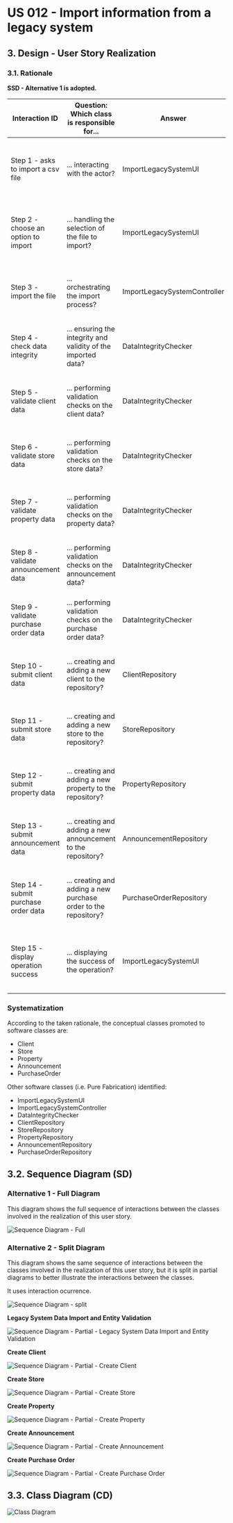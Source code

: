 # US 012 - Import information from a legacy system

## 3. Design - User Story Realization 

### 3.1. Rationale

**SSD - Alternative 1 is adopted.**

| Interaction ID                                   | Question: Which class is responsible for...                                    | Answer                          | Justification (with patterns)                                                                                                 |
|-------------------------------------------------|-------------------------------------------------------------------------------|---------------------------------|------------------------------------------------------------------------------------------------------------------------------|
| Step 1 - asks to import a csv file               | ... interacting with the actor?                                               | ImportLegacySystemUI             | Pure Fabrication: Handles user interaction without being part of the core Domain Model.                                     |
| Step 2 - choose an option to import              | ... handling the selection of the file to import?                             | ImportLegacySystemUI             | Pure Fabrication: Handles user interaction without being part of the core Domain Model.                                     |
| Step 3 - import the file                         | ... orchestrating the import process?                                         | ImportLegacySystemController    | Controller: Orchestrates the import process and interacts with other classes.                                                |
| Step 4 - check data integrity                    | ... ensuring the integrity and validity of the imported data?                  | DataIntegrityChecker             | Service: Performs data integrity checks as part of a specific functionality.                                                  |
| Step 5 - validate client data                    | ... performing validation checks on the client data?                          | DataIntegrityChecker             | Service: Performs data validation checks as part of a specific functionality.                                                |
| Step 6 - validate store data                     | ... performing validation checks on the store data?                           | DataIntegrityChecker             | Service: Performs data validation checks as part of a specific functionality.                                                |
| Step 7 - validate property data                  | ... performing validation checks on the property data?                        | DataIntegrityChecker             | Service: Performs data validation checks as part of a specific functionality.                                                |
| Step 8 - validate announcement data              | ... performing validation checks on the announcement data?                    | DataIntegrityChecker             | Service: Performs data validation checks as part of a specific functionality.                                                |
| Step 9 - validate purchase order data            | ... performing validation checks on the purchase order data?                  | DataIntegrityChecker             | Service: Performs data validation checks as part of a specific functionality.                                                |
| Step 10 - submit client data                      | ... creating and adding a new client to the repository?                        | ClientRepository                | Repository: Responsible for data access and persistence related to clients.                                                   |
| Step 11 - submit store data                       | ... creating and adding a new store to the repository?                         | StoreRepository                 | Repository: Responsible for data access and persistence related to stores.                                                    |
| Step 12 - submit property data                    | ... creating and adding a new property to the repository?                      | PropertyRepository              | Repository: Responsible for data access and persistence related to properties.                                                |
| Step 13 - submit announcement data                | ... creating and adding a new announcement to the repository?                  | AnnouncementRepository          | Repository: Responsible for data access and persistence related to announcements.                                             |
| Step 14 - submit purchase order data              | ... creating and adding a new purchase order to the repository?                | PurchaseOrderRepository         | Repository: Responsible for data access and persistence related to purchase orders.                                           |
| Step 15 - display operation success              | ... displaying the success of the operation?                                   | ImportLegacySystemUI             | Pure Fabrication: Handles user interaction without being part of the core Domain Model.                                     |

    
### Systematization ##

According to the taken rationale, the conceptual classes promoted to software classes are: 

 * Client
 * Store
 * Property
 * Announcement
 * PurchaseOrder

Other software classes (i.e. Pure Fabrication) identified: 

* ImportLegacySystemUI
* ImportLegacySystemController
* DataIntegrityChecker
* ClientRepository
* StoreRepository
* PropertyRepository
* AnnouncementRepository
* PurchaseOrderRepository



## 3.2. Sequence Diagram (SD)

### Alternative 1 - Full Diagram

This diagram shows the full sequence of interactions between the classes involved in the realization of this user story.

![Sequence Diagram - Full](svg/us012-sequence-diagram-full.svg)

### Alternative 2 - Split Diagram

This diagram shows the same sequence of interactions between the classes involved in the realization of this user story, but it is split in partial diagrams to better illustrate the interactions between the classes.

It uses interaction ocurrence.

![Sequence Diagram - split](svg/us012-sequence-diagram-split.svg)


**Legacy System Data Import and Entity Validation**

![Sequence Diagram - Partial - Legacy System Data Import and Entity Validation](svg/us012-sequence-diagram-partial-legacy-system-data-import-and-entity-validation.svg)

**Create Client**

![Sequence Diagram - Partial - Create Client](svg/us012-sequence-diagram-partial-create-client.svg)

**Create Store**

![Sequence Diagram - Partial - Create Store](svg/us012-sequence-diagram-partial-create-store.svg)

**Create Property**

![Sequence Diagram - Partial - Create Property](svg/us012-sequence-diagram-partial-create-property.svg)

**Create Announcement**

![Sequence Diagram - Partial - Create Announcement](svg/us012-sequence-diagram-partial-create-announcement.svg)

**Create Purchase Order**

![Sequence Diagram - Partial - Create Purchase Order](svg/us012-sequence-diagram-partial-create-purchaseorder.svg)


## 3.3. Class Diagram (CD)

![Class Diagram](svg/us012-class-diagram.svg)